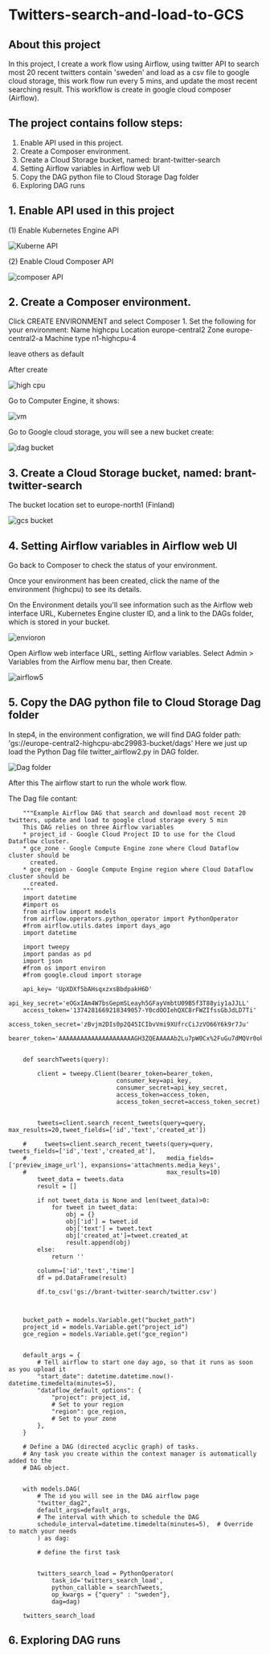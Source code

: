 # Twitters-search-and-load-to-GCS

## About this project

In this project, I create a work flow using Airflow,  using twitter API to search most 20 recent twitters contain 'sweden' and load as a csv file to google cloud storage, this work flow run every 5 mins, and update the most recent searching result.
This workflow is create in google cloud composer (Airflow).

## The project contains follow steps:
1. Enable API used in this project.
2. Create a Composer environment. 
3. Create a Cloud Storage bucket, named: brant-twitter-search
4. Setting Airflow variables in Airflow web UI
5. Copy the DAG python file to Cloud Storage Dag folder
6. Exploring DAG runs

## 1. Enable API used in this project

(1) Enable Kubernetes Engine API 

![Kuberne API](https://user-images.githubusercontent.com/98153604/151383877-9e9cfc88-220c-4435-bf44-0e571f1290f4.JPG)


(2) Enable Cloud Composer API

![composer API](https://user-images.githubusercontent.com/98153604/151384240-f0e80581-ce74-40b4-a7d8-2339e08fa4b5.JPG)


## 2. Create a Composer environment.
Click CREATE ENVIRONMENT and select Composer 1. Set the following for your environment:
    Name	highcpu
    Location	europe-central2
    Zone	europe-central2-a
    Machine type	n1-highcpu-4
    
 leave others as default
 
 After create
 
 ![high cpu](https://user-images.githubusercontent.com/98153604/155223170-61dfd2ca-aa4e-4709-9e53-6c1b63fac953.JPG)
 
 Go to Computer Engine, it shows:
 
 ![vm](https://user-images.githubusercontent.com/98153604/155223211-c733cb40-a31e-4bb5-a489-2526448fdd8a.JPG)
 
 Go to Google cloud storage, you will see a new bucket create:
 
 ![dag bucket](https://user-images.githubusercontent.com/98153604/155223274-d2d273d0-1448-4901-a36d-d8dc31e0a675.JPG)
  
## 3. Create a Cloud Storage bucket, named: brant-twitter-search
 
 The bucket location set to europe-north1 (Finland)
 
 ![gcs bucket](https://user-images.githubusercontent.com/98153604/155221871-c9ac8bf5-4dc9-4a1a-9d7e-cda466ee8de4.JPG)

## 4. Setting Airflow variables in Airflow web UI
 
Go back to Composer to check the status of your environment.

Once your environment has been created, click the name of the environment (highcpu) to see its details.

On the Environment details you'll see information such as the Airflow web interface URL, Kubernetes Engine cluster ID, and a link to the DAGs folder, which is stored in your bucket.

![envioron](https://user-images.githubusercontent.com/98153604/155223779-4af0dfe1-95ee-4c71-8c5c-fa5a448c7875.JPG)

Open Airflow web interface URL, setting Airflow variables. Select Admin > Variables from the Airflow menu bar, then Create.

![airflow5](https://user-images.githubusercontent.com/98153604/151392941-0a705cbf-f411-428c-aae4-b44f63bb9e2b.JPG)

## 5. Copy the DAG python file to Cloud Storage Dag folder

In step4, in the environment configration, we will find DAG folder path: 'gs://europe-central2-highcpu-abc29983-bucket/dags'
Here we just up load the Python Dag file twitter_airflow2.py in DAG folder.

![Dag folder](https://user-images.githubusercontent.com/98153604/155224620-0e3ef4d2-47b4-435c-944f-5494868a321e.JPG)

After this The airflow start to run the whole work flow.

The Dag file contant:

        """Example Airflow DAG that search and download most recent 20 twitters, update and load to google cloud storage every 5 min
        This DAG relies on three Airflow variables
        * project_id - Google Cloud Project ID to use for the Cloud Dataflow cluster.
        * gce_zone - Google Compute Engine zone where Cloud Dataflow cluster should be
          created.
        * gce_region - Google Compute Engine region where Cloud Dataflow cluster should be
          created.
        """
        import datetime
        #import os
        from airflow import models
        from airflow.operators.python_operator import PythonOperator
        #from airflow.utils.dates import days_ago
        import datetime

        import tweepy
        import pandas as pd
        import json
        #from os import environ
        #from google.cloud import storage

        api_key= 'UpXDXf5bAHsqxzxsBbdpakH6D'
        api_key_secret='eOGxIAm4W7bsGepmSLeayh5GFayVmbtU09B5f3T88yiy1aJJLL'
        access_token='1374281669218349057-Y0cdOOIehQXC8rFWZIfssGbJdLD7Ti'
        access_token_secret='zBvjm2DIs0p2Q45ICIbvVmi9XUfrcCiJzVO66Y6k9r7Ju'
        bearer_token='AAAAAAAAAAAAAAAAAAAAAGH3ZQEAAAAAb2Lu7pW0Cx%2FuGu7dMQVr0okFfD0%3DcJO9VyMXmJPc9dKIAcmPck2kfDSWwZLFYGibC2jXCKK1n8u3jE'


        def searchTweets(query):

            client = tweepy.Client(bearer_token=bearer_token,
                                  consumer_key=api_key,
                                  consumer_secret=api_key_secret,
                                  access_token=access_token,
                                  access_token_secret=access_token_secret)


            tweets=client.search_recent_tweets(query=query, max_results=20,tweet_fields=['id','text','created_at'])

        #     tweets=client.search_recent_tweets(query=query, tweets_fields=['id','text','created_at'],
        #                                       media_fields=['preview_image_url'], expansions='attachments.media_keys',
        #                                       max_results=10)
            tweet_data = tweets.data
            result = []

            if not tweet_data is None and len(tweet_data)>0:
                for tweet in tweet_data:
                    obj = {}
                    obj['id'] = tweet.id
                    obj['text'] = tweet.text
                    obj['created_at']=tweet.created_at
                    result.append(obj)
            else:
                return ''

            column=['id','text','time']
            df = pd.DataFrame(result)

            df.to_csv('gs://brant-twitter-search/twitter.csv')



        bucket_path = models.Variable.get("bucket_path")
        project_id = models.Variable.get("project_id")
        gce_region = models.Variable.get("gce_region")


        default_args = {
            # Tell airflow to start one day ago, so that it runs as soon as you upload it
            "start_date": datetime.datetime.now()-datetime.timedelta(minutes=5),
            "dataflow_default_options": {
                "project": project_id,
                # Set to your region
                "region": gce_region,
                # Set to your zone
            },
        }

        # Define a DAG (directed acyclic graph) of tasks.
        # Any task you create within the context manager is automatically added to the
        # DAG object.


        with models.DAG(
            # The id you will see in the DAG airflow page
            "twitter_dag2",
            default_args=default_args,
            # The interval with which to schedule the DAG
            schedule_interval=datetime.timedelta(minutes=5),  # Override to match your needs
            ) as dag:

            # define the first task


            twitters_search_load = PythonOperator(
                task_id='twitters_search_load',
                python_callable = searchTweets,
                op_kwargs = {"query" : "sweden"},
                dag=dag)

        twitters_search_load
        
## 6. Exploring DAG runs

